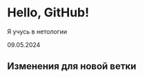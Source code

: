 # Hello, GitHub!

Я учусь в нетологии

09.05.2024


Изменения для новой ветки
--------------------------